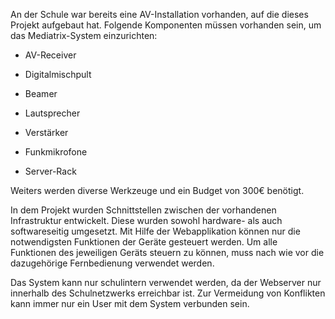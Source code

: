 An der Schule war bereits eine AV-Installation vorhanden, auf die dieses
Projekt aufgebaut hat. Folgende Komponenten müssen vorhanden sein, um
das Mediatrix-System einzurichten:

-   AV-Receiver

-   Digitalmischpult

-   Beamer

-   Lautsprecher

-   Verstärker

-   Funkmikrofone

-   Server-Rack

Weiters werden diverse Werkzeuge und ein Budget von 300€ benötigt.

In dem Projekt wurden Schnittstellen zwischen der vorhandenen
Infrastruktur entwickelt. Diese wurden sowohl hardware- als auch
softwareseitig umgesetzt. Mit Hilfe der Webapplikation können nur die
notwendigsten Funktionen der Geräte gesteuert werden. Um alle Funktionen
des jeweiligen Geräts steuern zu können, muss nach wie vor die
dazugehörige Fernbedienung verwendet werden.

Das System kann nur schulintern verwendet werden, da der Webserver nur
innerhalb des Schulnetzwerks erreichbar ist. Zur Vermeidung von
Konflikten kann immer nur ein User mit dem System verbunden sein.
